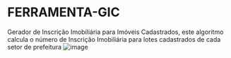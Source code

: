 # FERRAMENTA-GIC
Gerador de Inscrição Imobiliária para Imóveis Cadastrados, este algoritmo calcula o número de Inscrição Imobiliária para lotes cadastrados de cada setor de prefeitura
![image](https://user-images.githubusercontent.com/44266503/115322703-0605b580-a15d-11eb-9bab-156d49c0cab2.png)
